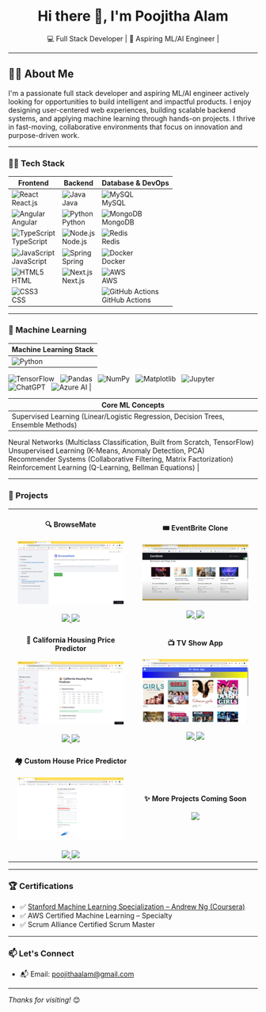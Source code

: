 <h1 align="center">Hi there 👋, I'm Poojitha Alam</h1>
<p align="center">
  💻 Full Stack Developer | 🤖 Aspiring ML/AI Engineer |
</p>

---

## 🧑‍💻 About Me

I'm a passionate full stack developer and aspiring ML/AI engineer actively looking for opportunities to build intelligent and impactful products. I enjoy designing user-centered web experiences, building scalable backend systems, and applying machine learning through hands-on projects. I thrive in fast-moving, collaborative environments that focus on innovation and purpose-driven work.

---

### 👩‍💻 Tech Stack

| **Frontend**                         | **Backend**                         | **Database & DevOps**             |
|-------------------------------------|-------------------------------------|-----------------------------------|
| ![React](https://img.shields.io/badge/React-black?style=flat-square&logo=react) <br> React.js | ![Java](https://img.shields.io/badge/Java-black?style=flat-square&logo=java) <br> Java | ![MySQL](https://img.shields.io/badge/MySQL-black?style=flat-square&logo=mysql) <br> MySQL |
| ![Angular](https://img.shields.io/badge/Angular-black?style=flat-square&logo=angular) <br> Angular | ![Python](https://img.shields.io/badge/Python-black?style=flat-square&logo=python) <br> Python | ![MongoDB](https://img.shields.io/badge/MongoDB-black?style=flat-square&logo=mongodb) <br> MongoDB |
| ![TypeScript](https://img.shields.io/badge/TypeScript-black?style=flat-square&logo=typescript) <br> TypeScript | ![Node.js](https://img.shields.io/badge/Node.js-black?style=flat-square&logo=node.js) <br> Node.js | ![Redis](https://img.shields.io/badge/Redis-black?style=flat-square&logo=redis) <br> Redis |
| ![JavaScript](https://img.shields.io/badge/JavaScript-black?style=flat-square&logo=javascript) <br> JavaScript | ![Spring](https://img.shields.io/badge/Spring-black?style=flat-square&logo=spring) <br> Spring | ![Docker](https://img.shields.io/badge/Docker-black?style=flat-square&logo=docker) <br> Docker |
| ![HTML5](https://img.shields.io/badge/HTML5-black?style=flat-square&logo=html5) <br> HTML | ![Next.js](https://img.shields.io/badge/Next.js-black?style=flat-square&logo=next.js) <br> Next.js | ![AWS](https://img.shields.io/badge/AWS-black?style=flat-square&logo=amazonaws) <br> AWS |
| ![CSS3](https://img.shields.io/badge/CSS3-black?style=flat-square&logo=css3) <br> CSS |  | ![GitHub Actions](https://img.shields.io/badge/GitHub_Actions-black?style=flat-square&logo=githubactions) <br> GitHub Actions |

---

### 🧠 Machine Learning

| **Machine Learning Stack** |
|----------------------------|
| ![Python](https://img.shields.io/badge/Python-black?style=flat-square&logo=python) &nbsp;
![TensorFlow](https://img.shields.io/badge/TensorFlow-black?style=flat-square&logo=tensorflow) &nbsp;
![Pandas](https://img.shields.io/badge/Pandas-black?style=flat-square&logo=pandas) &nbsp;
![NumPy](https://img.shields.io/badge/NumPy-black?style=flat-square&logo=numpy) &nbsp;
![Matplotlib](https://img.shields.io/badge/Matplotlib-black?style=flat-square&logo=matplotlib) &nbsp;
![Jupyter](https://img.shields.io/badge/Jupyter-black?style=flat-square&logo=jupyter) &nbsp;
![ChatGPT](https://img.shields.io/badge/ChatGPT-black?style=flat-square&logo=openai) &nbsp;
![Azure AI](https://img.shields.io/badge/Azure_AI-black?style=flat-square&logo=microsoftazure) |

| **Core ML Concepts** |
|----------------------|
| Supervised Learning (Linear/Logistic Regression, Decision Trees, Ensemble Methods)  
Neural Networks (Multiclass Classification, Built from Scratch, TensorFlow)  
Unsupervised Learning (K-Means, Anomaly Detection, PCA)  
Recommender Systems (Collaborative Filtering, Matrix Factorization)  
Reinforcement Learning (Q-Learning, Bellman Equations) |

---

### 💼 Projects
<table>
  <tr>
    <td align="center" width="50%">
      <h4>🔍 BrowseMate</h4>
      <img src="https://github.com/PoojithaAlam/BrowseMate/blob/301b339a695127ebeeb0e9f14659102245c816f2/BrowseMate.png?raw=true" width="90%" />
      <br><br>
      <a href="https://github.com/PoojithaAlam/BrowseMate">
        <img src="https://img.shields.io/badge/Repo-black?style=flat-square&logo=github" />
      </a>
      <a href="https://browsemate.streamlit.app/">
        <img src="https://img.shields.io/badge/Website-black?style=flat-square&logo=googlechrome" />
      </a>
    </td>
    <td align="center" width="50%">
      <h4>🎟️ EventBrite Clone</h4>
      <img src="https://github.com/PoojithaAlam/event_brite/blob/c5224873282bc455b259555f649bf5a4c49cc17b/EventBrite.png?raw=true" width="90%" />
      <br><br>
      <a href="https://github.com/PoojithaAlam/EventBrite_FullStack">
        <img src="https://img.shields.io/badge/Repo-black?style=flat-square&logo=github" />
      </a>
      <a href="https://eventbrite-6e7m.onrender.com">
        <img src="https://img.shields.io/badge/Website-black?style=flat-square&logo=googlechrome" />
      </a>
    </td>
  </tr>
  <tr>
    <td align="center" width="50%">
      <h4>🏡 California Housing Price Predictor</h4>
      <img src="https://github.com/PoojithaAlam/California-Housing-Price-Predictor/blob/0abd11e16487f9781f7ceb719b0515f8e009c905/California.png?raw=true" width="90%" />
      <br><br>
      <a href="https://github.com/PoojithaAlam/California-Housing-Price-Predictor">
        <img src="https://img.shields.io/badge/Repo-black?style=flat-square&logo=github" />
      </a>
      <a href="https://housepredictionapp1.streamlit.app/">
        <img src="https://img.shields.io/badge/Website-black?style=flat-square&logo=googlechrome" />
      </a>
    </td>
    <td align="center" width="50%">
      <h4>📺 TV Show App</h4>
      <img src="https://github.com/PoojithaAlam/TVShowApp/blob/db270a8728e61c84424adf71d0df48a6a0b20e71/TVSHOWAPP.png?raw=true" width="90%" />
      <br><br>
      <a href="https://github.com/PoojithaAlam/TVShowApp">
        <img src="https://img.shields.io/badge/Repo-black?style=flat-square&logo=github" />
      </a>
      <a href="https://tvshowapp1-puh7.onrender.com/">
        <img src="https://img.shields.io/badge/Website-black?style=flat-square&logo=googlechrome" />
      </a>
    </td>
  </tr>
  <tr>
    <td align="center" width="50%">
      <h4>🏘️ Custom House Price Predictor</h4>
      <img src="https://github.com/PoojithaAlam/Custom-House-Price-Predictor/blob/36e669d8e3d9aee287762d9be37f453fa000912d/Custom%20House2.png?raw=true" width="90%" />
      <br><br>
      <a href="https://github.com/PoojithaAlam/Custom-House-Price-Predictor">
        <img src="https://img.shields.io/badge/Repo-black?style=flat-square&logo=github" />
      </a>
      <a href="https://custom-house-price-predictor-a.streamlit.app/">
        <img src="https://img.shields.io/badge/Website-black?style=flat-square&logo=googlechrome" />
      </a>
    </td>
    <td align="center" width="50%">
      <h4>✨ More Projects Coming Soon</h4>
      <img src="https://via.placeholder.com/300x200.png?text=More+Projects+Coming+Soon" width="90%" />
    </td>
  </tr>
</table>


---

### 🏆 Certifications

- ✅ [Stanford Machine Learning Specialization – Andrew Ng (Coursera)](https://www.coursera.org/specializations/machine-learning-introduction)
- ✅ AWS Certified Machine Learning – Specialty
- ✅ Scrum Alliance Certified Scrum Master

---

### 📫 Let's Connect

- 📬 Email: poojithaalam@gmail.com

---

_Thanks for visiting!_ 😊
